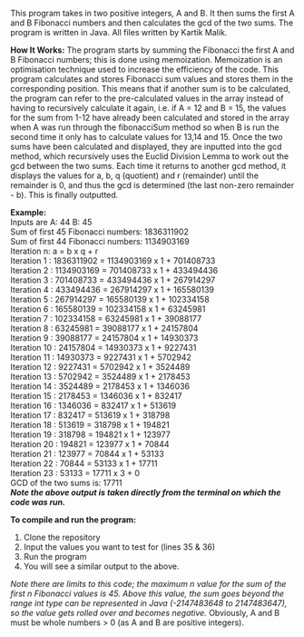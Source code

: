 This program takes in two positive integers, A and B. It then sums the first A and B Fibonacci numbers and then calculates the gcd of the two sums. 
The program is written in Java.
All files written by Kartik Malik.

**How It Works:**
The program starts by summing the Fibonacci the first A and B Fibonacci numbers; this is done using memoization. Memoization is an optimisation technique used to increase the efficiency of the code. This program calculates and stores Fibonacci sum values and stores them in the  corresponding position. This means that if another sum is to be calculated, the program can refer to the pre-calculated values in the array instead of having to recursively calculate it again, i.e. if A = 12 and B = 15, the values for the sum from 1-12 have already been calculated and stored in the array when A was run through the fibonacciSum method so when B is run the second time it only has to calculate values for 13,14 and 15. Once the two sums have been calculated and displayed, they are inputted into the gcd method, which recursively uses the Euclid Division Lemma to work out the  gcd between the two sums. Each time it returns to another gcd method, it displays the values for a, b, q (quotient) and r (remainder) until the remainder is 0, and thus the gcd is determined (the last non-zero remainder - b). This is finally outputted. 

**Example:**\
Inputs are A: 44 B: 45\
Sum of first 45 Fibonacci numbers: 1836311902\
Sum of first 44 Fibonacci numbers: 1134903169\
Iteration n:  a = b x q + r\
Iteration 1 : 1836311902 = 1134903169 x 1 + 701408733\
Iteration 2 : 1134903169 = 701408733 x 1 + 433494436\
Iteration 3 : 701408733 = 433494436 x 1 + 267914297\
Iteration 4 : 433494436 = 267914297 x 1 + 165580139\
Iteration 5 : 267914297 = 165580139 x 1 + 102334158\
Iteration 6 : 165580139 = 102334158 x 1 + 63245981\
Iteration 7 : 102334158 = 63245981 x 1 + 39088177\
Iteration 8 : 63245981 = 39088177 x 1 + 24157804\
Iteration 9 : 39088177 = 24157804 x 1 + 14930373\
Iteration 10 : 24157804 = 14930373 x 1 + 9227431\
Iteration 11 : 14930373 = 9227431 x 1 + 5702942\
Iteration 12 : 9227431 = 5702942 x 1 + 3524489\
Iteration 13 : 5702942 = 3524489 x 1 + 2178453\
Iteration 14 : 3524489 = 2178453 x 1 + 1346036\
Iteration 15 : 2178453 = 1346036 x 1 + 832417\
Iteration 16 : 1346036 = 832417 x 1 + 513619\
Iteration 17 : 832417 = 513619 x 1 + 318798\
Iteration 18 : 513619 = 318798 x 1 + 194821\
Iteration 19 : 318798 = 194821 x 1 + 123977\
Iteration 20 : 194821 = 123977 x 1 + 70844\
Iteration 21 : 123977 = 70844 x 1 + 53133\
Iteration 22 : 70844 = 53133 x 1 + 17711\
Iteration 23 : 53133 = 17711 x 3 + 0\
GCD of the two sums is: 17711\
***Note the above output is taken directly from the terminal on which the code was run.***

**To compile and run the program:**
1) Clone the repository
2) Input the values you want to test for (lines 35 & 36)
3) Run the program
4) You will see a similar output to the above.

*Note there are limits to this code; the maximum n value for the sum of the first n Fibonacci values is 45. Above this value, the sum goes beyond the range int
type can be represented in Java (-2147483648 to 2147483647), so the value gets rolled over and becomes negative.* 
Obviously, A and B must be whole numbers > 0 (as A and B are positive integers).
